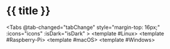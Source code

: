 <script setup>
   import { ref, computed, onMounted } from 'vue'
   import installOlaresLinux from './install-olares-linux.md'
   import installOlaresRaspberryPi from './install-olares-raspberry-pi.md'
   import installOlaresMac from './install-olares-mac.md'
   import installOlaresInstallOlaresWindows from './install-olares-windows.md'
   import { useData } from 'vitepress'

   const { isDark } = useData()
   const tabActiveIndex = ref(0)
   const randomKey = ref('RandomKey')
   const title = computed(()=> titles[tabActiveIndex.value])
   const titles = ['Install Olares on Linux', 'Install Olares on Raspberry Pi', 'Install Olares on Mac', 'Install Olares on Windows']

   const icons = ['linux-brands-solid', 'raspberry-pi-brands-solid', 'apple-brands-solid', 'windows-brands-solid']
   const icons_light = computed(() => icons.map(item => `/images/manual/icons/${item}.svg`))
   const icons_dark = computed(() => icons.map(item => `/images/manual/icons/${item}-dark.svg`))

   function tabChange(tab, index) {
      tabActiveIndex.value = index
   }

   onMounted(() => {
      setTimeout(() => {
         randomKey.value = Math.random()
      }, 0)
   })
   

</script>

# {{ title }}

<span style="display:none;opacity: 0;">{{randomKey}}</span>

<Tabs @tab-changed="tabChange" style="margin-top: 16px;" :icons="icons" :isDark="isDark" >
<template #Linux>
<installOlaresLinux/>
</template>
<template #Raspberry-Pi>
<installOlaresRaspberryPi />
</template>
<template #macOS>
<installOlaresMac />
</template>
<template #Windows>
<installOlaresInstallOlaresWindows />
</template>
</Tabs>
